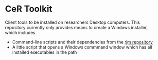 CeR Toolkit
===

Client tools to be installed on researchers Desktop computers.
This repository currently only provides means to create a Windows installer, which includes

* Command-line scripts and their dependencies from the [rjm repository](https://github.com/mondkaefer/rjm)
* A little script that opens a Windows commmand window which has all installed executables in the path

